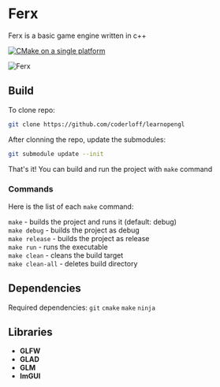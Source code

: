 # Ferx

Ferx is a basic game engine written in c++

[![CMake on a single platform](https://github.com/coderloff/ferx/actions/workflows/cmake-single-platform.yml/badge.svg)](https://github.com/coderloff/ferx/actions/workflows/cmake-single-platform.yml)

![Ferx](https://i.ibb.co/8j6Qh7B/Ferx.png)

## Build

To clone repo:
```bash
git clone https://github.com/coderloff/learnopengl
```

After clonning the repo, update the submodules:
```bash
git submodule update --init
```

That's it! You can build and run the project with `make` command

### Commands

Here is the list of each `make` command:

`make` - builds the project and runs it (default: debug)<br>
`make debug` - builds the project as debug<br>
`make release` - builds the project as release<br>
`make run` - runs the executable<br>
`make clean` - cleans the build target<br>
`make clean-all` - deletes build directory<br>

## Dependencies

Required dependencies: `git` `cmake` `make` `ninja`

## Libraries

* **GLFW**
* **GLAD**
* **GLM**
* **ImGUI**
